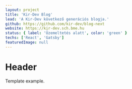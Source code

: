 ```yaml
---
layout: project
title: 'Kir-Dev Blog'
lead: 'A Kir-Dev következő generációs blogja.'
github: https://github.com/kir-dev/blog-next
website: https://kir-dev.sch.bme.hu
status: { label: 'Üzemeltetés alatt', color: 'green' }
techs: ['React', 'Gatsby']
featuredImage: null
---
```


# Header

Template example.
